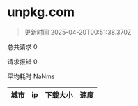 
  # unpkg.com

  > 更新时间 2025-04-20T00:51:38.370Z
  
  总共请求 0

  请求报错 0

  平均耗时 NaNms

|城市|ip|下载大小|速度|
|-----|----------|---|---|

  